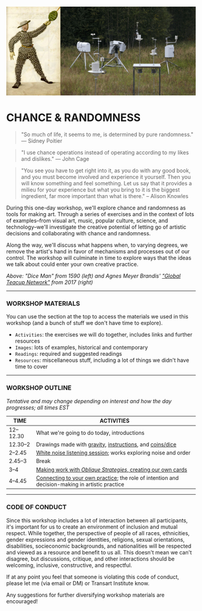 ![Composite image showing a man covered in dice and a group of sculptural devices at the edge of a forest](ImagesAndMedia/ActivityHeaders/DiceManAndGlobalTeacupNetworkByAgnesMeyerBrandis.jpg)

# CHANCE & RANDOMNESS  

> "So much of life, it seems to me, is determined by pure randomness." — Sidney Poitier  

> "I use chance operations instead of operating according to my likes and dislikes." — John Cage  

> "You see you have to get right into it, as you do with any good book, and you must become involved and experience it yourself. Then you will know something and feel something. Let us say that it provides a milieu for your experience but what you bring to it is the biggest ingredient, far more important than what is there." – Alison Knowles  

During this one-day workshop, we'll explore chance and randomness as tools for making art. Through a series of exercises and in the context of lots of examples–from visual art, music, popular culture, science, and technology–we'll investigate the creative potential of letting go of artistic decisions and collaborating with chance and randomness.

Along the way, we'll discuss what happens when, to varying degrees, we remove the artist's hand in favor of mechanisms and processes out of our control. The workshop will culminate in time to explore ways that the ideas we talk about could enter your own creative practice.

*Above: "Dice Man" from 1590 (left) and Agnes Meyer Brandis' ["Global Teacup Network"](http://www.blubblubb.net/tea/index.html) from 2017 (right)*

***

### WORKSHOP MATERIALS  
You can use the section at the top to access the materials we used in this workshop (and a bunch of stuff we don't have time to explore). 

* `Activities`: the exercises we will do together, includes links and further resources  
* `Images`: lots of examples, historical and contemporary  
* `Readings`: required and suggested readings  
* `Resources`: miscellaneous stuff, including a lot of things we didn't have time to cover  

***

### WORKSHOP OUTLINE  
*Tentative and may change depending on interest and how the day progresses; all times EST*  

| TIME | ACTIVITIES |
| ---- | ---------- |
| 12–12.30 | What we're going to do today, introductions |
| 12.30–2 | Drawings made with [gravity](Activities/1-GravityDrawings.md), [instructions](Activities/2-InstructionDrawings.md), and [coins/dice](Activities/3-DiceDrawings.md) |
| 2–2.45 | [White noise listening session](Activities/4-WhiteNoiseListeningSession.md); works exploring noise and order |
| 2.45–3 | Break |
| 3–4 | [Making work with *Oblique Strategies*, creating our own cards](Activities/5-ObliqueStrategies.md) |
| 4–4.45 | [Connecting to your own practice](Activities/6-ConnectingToYourOwnPractice.md); the role of intention and decision-making in artistic practice |

***

### CODE OF CONDUCT  
Since this workshop includes a lot of interaction between all participants, it's important for us to create an environment of inclusion and mutual respect. While together, the perspective of people of all races, ethnicities, gender expressions and gender identities, religions, sexual orientations, disabilities, socieconomic backgrounds, and nationalities will be respected and viewed as a resource and benefit to us all. This doesn't mean we can't disagree, but discussions, critique, and other interactions should be welcoming, inclusive, constructive, and respectful.

If at any point you feel that someone is violating this code of conduct, please let me (via email or DM) or Transart Institute know.

Any suggestions for further diversifying workshop materials are encouraged!

